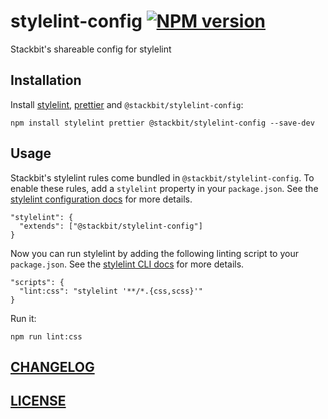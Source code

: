 # stylelint-config [![NPM version](https://img.shields.io/npm/v/@stackbit/stylelint-config.svg)](https://www.npmjs.com/package/@stackbit/stylelint-config)

Stackbit's shareable config for stylelint

## Installation

Install [stylelint](https://stylelint.io/), [prettier](https://github.com/prettier/prettier) and `@stackbit/stylelint-config`:

```
npm install stylelint prettier @stackbit/stylelint-config --save-dev
```

## Usage
Stackbit's stylelint rules come bundled in `@stackbit/stylelint-config`. To enable these rules, add a `stylelint` property in your `package.json`. See the [stylelint configuration docs](https://stylelint.io/user-guide/configuration/) for more details.
```
"stylelint": {
  "extends": ["@stackbit/stylelint-config"]
}
```

Now you can run stylelint by adding the following linting script to your `package.json`. See the [stylelint CLI docs](https://stylelint.io/user-guide/cli/) for more details.
```
"scripts": {
  "lint:css": "stylelint '**/*.{css,scss}'"
}
```
Run it:

```
npm run lint:css
```

## [CHANGELOG](CHANGELOG.md)

## [LICENSE](LICENSE)
